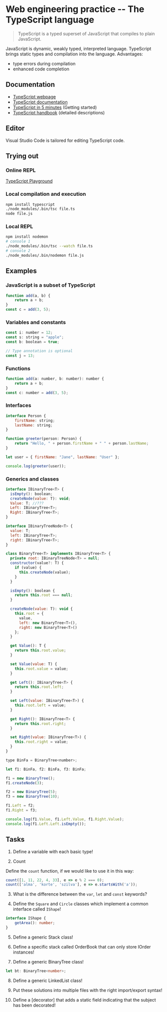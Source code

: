 # Web engineering practice -- The TypeScript language

> TypeScript is a typed superset of JavaScript that compiles to plain JavaScript.

JavaScript is dynamic, weakly typed, interpreted language. TypeScript brings static types and compilation into the language. Advantages:

- type errors during compilation
- enhanced code completion

## Documentation

- [TypeScript webpage][ts honlap]
- [TypeScript documentation][ts docs]
- [TypeScript in 5 minutes][ts in 5 minutes] (Getting started)
- [TypeScript handbook][ts handbook] (detailed descriptions)

## Editor

Visual Studio Code is tailored for editing TypeScript code.

## Trying out

### Online REPL

[TypeScript Playground]

### Local compilation and execution

```sh
npm install typescript
./node_modules/.bin/tsc file.ts
node file.js
```

### Local REPL

```sh
npm install nodemon
# console 1
./node_modules/.bin/tsc --watch file.ts
# console 2
./node_modules/.bin/nodemon file.js
```

## Examples

### JavaScript is a subset of TypeScript

```js
function add(a, b) {
    return a + b;
}
const c = add(3, 5);
```

### Variables and constants

```js
const i: number = 12;
const s: string = "apple";
const b: boolean = true;

// Type annotation is optional
const j = 13;
```

### Functions

```js
function add(a: number, b: number): number {
    return a + b;
}
const c: number = add(3, 5);
```

### Interfaces

```js
interface Person {
    firstName: string;
    lastName: string;
}

function greeter(person: Person) {
    return "Hello, " + person.firstName + " " + person.lastName;
}

let user = { firstName: "Jane", lastName: "User" };

console.log(greeter(user));
```

### Generics and classes

```js
interface IBinaryTree<T> {
  isEmpty(): boolean;
  createNode(value: T): void;
  Value: T; //???
  Left: IBinaryTree<T>;
  Right: IBinaryTree<T>;
}

interface IBinaryTreeNode<T> {
  value: T;
  left: IBinaryTree<T>;
  right: IBinaryTree<T>;
}

class BinaryTree<T> implements IBinaryTree<T> {
  private root: IBinaryTreeNode<T> = null;
  constructor(value?: T) {
    if (value) {
      this.createNode(value);
    }
  }

  isEmpty(): boolean {
    return this.root === null;
  }

  createNode(value: T): void {
    this.root = {
      value,
      left: new BinaryTree<T>(),
      right: new BinaryTree<T>()
    };
  }

  get Value(): T {
    return this.root.value;
  }

  set Value(value: T) {
    this.root.value = value;
  }

  get Left(): IBinaryTree<T> {
    return this.root.left;
  }

  set Left(value: IBinaryTree<T>) {
    this.root.left = value;
  }

  get Right(): IBinaryTree<T> {
    return this.root.right;
  }

  set Right(value: IBinaryTree<T>) {
    this.root.right = value;
  }
}

type BinFa = BinaryTree<number>;

let f1: BinFa, f2: BinFa, f3: BinFa;

f1 = new BinaryTree();
f1.createNode(3);

f2 = new BinaryTree(5);
f3 = new BinaryTree(10);

f1.Left = f2;
f1.Right = f3;

console.log(f1.Value, f1.Left.Value, f1.Right.Value);
console.log(f1.Left.Left.isEmpty());
```

## Tasks

1. Define a variable with each basic type!

2. Count

Define the `count` function, if we would like to use it in this way:

```ts
count([1, 11, 22, 4, 33], e => e % 2 === 0);
count(['alma', 'korte', 'szilva'], e => e.startsWith('a'));
```

3. What is the difference between the `var`, `let` and `const` keywords?

4. Define the `Square` and `Circle` classes which implement a common interface called `IShape`!

```ts
interface IShape {
    getArea(): number;
}
```

5. Define a generic Stack<T> class!

6. Define a specific stack called OrderBook that can only store IOrder instances!

7. Define a generic BinaryTree class!

```ts
let bt: BinaryTree<number>;
```

8. Define a generic LinkedList class!

9. Put these solutions into multiple files with the right import/export syntax!

10. Define a [decorator] that adds a static field indicating that the subject has been decorated!



[ts honlap]: https://www.typescriptlang.org/
[ts docs]: https://www.typescriptlang.org/docs/home.html
[ts in 5 minutes]: https://www.typescriptlang.org/docs/handbook/typescript-in-5-minutes.html
[ts handbook]: https://www.typescriptlang.org/docs/handbook/basic-types.html
[TypeScript Playground]: https://www.typescriptlang.org/play/index.html 
